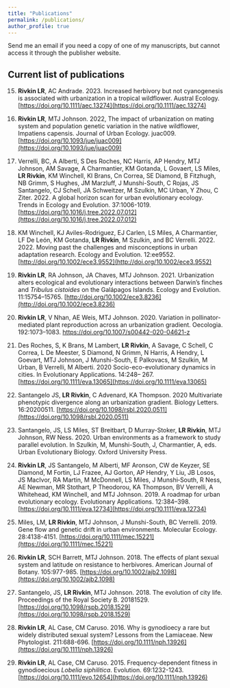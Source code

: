 ```yaml
---
title: "Publications"
permalink: /publications/
author_profile: true
---
```



Send me an email if you need a copy of one of my manuscripts, but cannot access it through the publisher website.

## Current list of publications

15. **Rivkin LR**, AC Andrade. 2023. Increased herbivory but not cyanogenesis is associated with urbanization in a tropical wildflower. Austral Ecology.  [https://doi.org/10.1111/aec.13274](https://doi.org/10.1111/aec.13274)

14.  **Rivkin LR**, MTJ Johnson. 2022, The impact of urbanization on mating system and population genetic variation in the native wildflower, Impatiens capensis. Journal of Urban Ecology. juac009. [https://doi.org/10.1093/jue/juac009](https://doi.org/10.1093/jue/juac009)

13. Verrelli, BC, A Alberti, S Des Roches, NC Harris, AP Hendry, MTJ Johnson, AM Savage, A Charmantier, KM Gotanda, L Govaert, LS Miles, **LR Rivkin**, KM Winchell, KI Brans, Cn Correa, SE Diamond, B Fitzhugh, NB Grimm, S Hughes, JM Marzluff, J Munshi-South, C Rojas, JS Santangelo, CJ Schell, JA Schweitzer, M Szulkin, MC Urban, Y Zhou, C Ziter. 2022. A global horizon scan for urban evolutionary ecology. Trends in Ecology and Evolution. 37:1006-1019. [https://doi.org/10.1016/j.tree.2022.07.012](https://doi.org/10.1016/j.tree.2022.07.012)

12. KM Winchell, KJ Aviles-Rodriguez, EJ Carlen, LS Miles, A Charmantier, LF De León, KM Gotanda, **LR Rivkin**, M Szulkin, and BC Verrelli. 2022. 2022. Moving past the challenges and misconceptions in urban adaptation research. Ecology and Evolution. 12:ee9552. [http://doi.org/10.1002/ece3.9552](http://doi.org/10.1002/ece3.9552) 

11. **Rivkin LR**, RA Johnson, JA Chaves, MTJ Johnson. 2021. Urbanization alters ecological and evolutionary interactions between Darwin’s finches and *Tribulus cistoides* on the Galápagos Islands. Ecology and Evolution. 11:15754–15765. [http://doi.org/10.1002/ece3.8236](http://doi.org/10.1002/ece3.8236)

10. **Rivkin LR**, V Nhan, AE Weis, MTJ Johnson. 2020. Variation in pollinator-mediated plant reproduction across an urbanization gradient. Oecologia. 192:1073–1083. [https://doi.org/10.1007/s00442-020-04621-z ](https://doi.org/10.1007/s00442-020-04621-z ) 

9. Des Roches, S, K Brans, M Lambert, **LR Rivkin**, A Savage, C Schell, C Correa, L De Meester, S Diamond, N Grimm, N Harris, A Hendry, L Goevart, MTJ Johnson, J Munshi-South, E Palkovacs, M Szulkin, M Urban, B Verrelli, M Alberti. 2020 Socio-eco-evolutionary dynamics in cities. In Evolutionary Applications. 14:248– 267. [https://doi.org/10.1111/eva.13065](https://doi.org/10.1111/eva.13065)

8. Santangelo JS, **LR Rivkin**, C Advenard, KA Thompson. 2020 Multivariate phenotypic divergence along an urbanization gradient. Biology Letters. 16:20200511. [https://doi.org/10.1098/rsbl.2020.0511](https://doi.org/10.1098/rsbl.2020.0511)

7. Santangelo, JS, LS Miles, ST Breitbart, D Murray-Stoker, **LR Rivkin**, MTJ Johnson, RW Ness. 2020. Urban environments as a framework to study parallel evolution. In Szulkin, M, Munshi-South, J, Charmantier, A, eds. Urban Evolutionary Biology. Oxford University Press.

6. **Rivkin LR**, JS Santangelo, M Alberti, MF Aronson, CW de Keyzer, SE Diamond, M Fortin, LJ Frazee, AJ Gorton, AP Hendry, Y Liu, JB Losos, JS MacIvor, RA Martin, M McDonnell, LS Miles, J Munshi‐South, R Ness, AE Newman, MR Stothart, P Theodorou, KA Thompson, BV Verrelli, A Whitehead, KM Winchell, and MTJ Johnson. 2019. A roadmap for urban evolutionary ecology. Evolutionary Applications. 12:384–398. [https://doi.org/10.1111/eva.12734](https://doi.org/10.1111/eva.12734)

5. Miles, LM, **LR Rivkin**, MTJ Johnson, J Munshi-South, BC Verrelli. 2019. Gene flow and genetic drift in urban environments. Molecular Ecology. 28:4138-4151. [https://doi.org/10.1111/mec.15221](https://doi.org/10.1111/mec.15221)


4. **Rivkin LR**, SCH Barrett, MTJ Johnson. 2018. The effects of plant sexual system and latitude on resistance to herbivores. American Journal of Botany. 105:977-985. [https://doi.org/10.1002/ajb2.1098](https://doi.org/10.1002/ajb2.1098) 

3. Santangelo, JS, **LR Rivkin**, MTJ Johnson. 2018. The evolution of city life. Proceedings of the Royal Society B. 20181529. [https://doi.org/10.1098/rspb.2018.1529](https://doi.org/10.1098/rspb.2018.1529) 

2. **Rivkin LR**, AL Case, CM Caruso. 2016. Why is gynodioecy a rare but widely distributed sexual system? Lessons from the Lamiaceae. New Phytologist. 211:688-696. [https://doi.org/10.1111/nph.13926](https://doi.org/10.1111/nph.13926)

1. **Rivkin LR**, AL Case, CM Caruso. 2015. Frequency-dependent fitness in gynodioecious *Lobelia siphilitica*. Evolution. 69:1232-1243. [https://doi.org/10.1111/evo.12654](https://doi.org/10.1111/nph.13926) 

